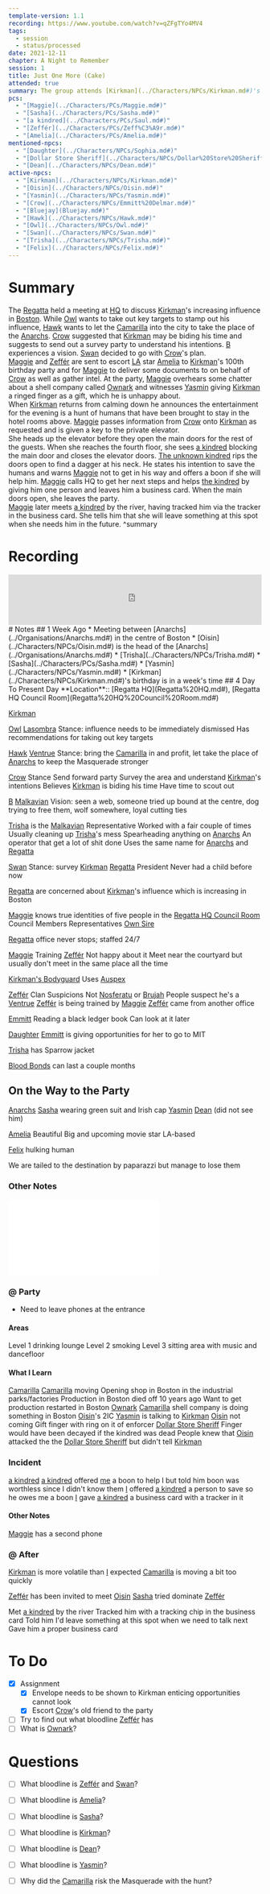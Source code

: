 ```yaml
---
template-version: 1.1
recording: https://www.youtube.com/watch?v=qZFgTYo4MV4
tags:
  - session
  - status/processed
date: 2021-12-11
chapter: A Night to Remember
session: 1
title: Just One More (Cake)
attended: true
summary: The group attends [Kirkman](../Characters/NPCs/Kirkman.md#)'s 100th birthday party and an incident occurs where humans are hunted in the hotel as entertainment, risking the Masquerade.
pcs:
  - "[Maggie](../Characters/PCs/Maggie.md#)"
  - "[Sasha](../Characters/PCs/Sasha.md#)"
  - "[a kindred](../Characters/PCs/Saul.md#)"
  - "[Zeffér](../Characters/PCs/Zeff%C3%A9r.md#)"
  - "[Amelia](../Characters/PCs/Amelia.md#)"
mentioned-npcs:
  - "[Daughter](../Characters/NPCs/Sophia.md#)"
  - "[Dollar Store Sheriff](../Characters/NPCs/Dollar%20Store%20Sheriff.md#)"
  - "[Dean](../Characters/NPCs/Dean.md#)"
active-npcs:
  - "[Kirkman](../Characters/NPCs/Kirkman.md#)"
  - "[Oisin](../Characters/NPCs/Oisin.md#)"
  - "[Yasmin](../Characters/NPCs/Yasmin.md#)"
  - "[Crow](../Characters/NPCs/Emmitt%20Delmar.md#)"
  - "[Bluejay](Bluejay.md#)"
  - "[Hawk](../Characters/NPCs/Hawk.md#)"
  - "[Owl](../Characters/NPCs/Owl.md#)"
  - "[Swan](../Characters/NPCs/Swan.md#)"
  - "[Trisha](../Characters/NPCs/Trisha.md#)"
  - "[Felix](../Characters/NPCs/Felix.md#)"
---
```

# Summary
The [Regatta](../Organisations/Regatta.md#) held a meeting at [HQ](../Places/Boston/Regatta%20HQ.md#council-room) to discuss [Kirkman](../Characters/NPCs/Kirkman.md#)'s increasing influence in [Boston](../Places/Boston/index.md#). While [Owl](../Characters/NPCs/Owl.md#) wants to take out key targets to stamp out his influence, [Hawk](../Characters/NPCs/Hawk.md#) wants to let the [Camarilla](../Organisations/Camarilla.md#) into the city to take the place of the [Anarchs](../Organisations/Anarchs.md#). [Crow](../Characters/NPCs/Emmitt%20Delmar.md#) suggested that [Kirkman](../Characters/NPCs/Kirkman.md#) may be biding his time and suggests to send out a survey party to understand his intentions. [B](B.md#) experiences a vision. [Swan](../Characters/NPCs/Swan.md#) decided to go with [Crow](../Characters/NPCs/Emmitt%20Delmar.md#)'s plan.
<br/>
[Maggie](../Characters/PCs/Maggie.md#) and [Zeffér](../Characters/PCs/Zeff%C3%A9r.md#) are sent to escort [LA](../Places/LA/index.md#) star [Amelia](../Characters/PCs/Amelia.md#) to [Kirkman](../Characters/NPCs/Kirkman.md#)'s 100th birthday party and for [Maggie](../Characters/PCs/Maggie.md#) to deliver some documents to on behalf of [Crow](../Characters/NPCs/Emmitt%20Delmar.md#) as well as gather intel. At the party, [Maggie](../Characters/PCs/Maggie.md#) overhears some chatter about a shell company called [Ownark](Ownark.md#) and witnesses [Yasmin](../Characters/NPCs/Yasmin.md#) giving [Kirkman](../Characters/NPCs/Kirkman.md#) a ringed finger as a gift, which he is unhappy about.
<br/>
When [Kirkman](../Characters/NPCs/Kirkman.md#) returns from calming down he announces the entertainment for the evening is a hunt of humans that have been brought to stay in the hotel rooms above. [Maggie](../Characters/PCs/Maggie.md#) passes information from [Crow](../Characters/NPCs/Emmitt%20Delmar.md#) onto [Kirkman](../Characters/NPCs/Kirkman.md#) as requested and is given a key to the private elevator.
<br/>
She heads up the elevator before they open the main doors for the rest of the guests. When she reaches the fourth floor, she sees [a kindred](Saul.md#) blocking the main door and closes the elevator doors. [ The unknown kindred](Saul.md#) rips the doors open to find a dagger at his neck. He states his intention to save the humans and warns [Maggie](../Characters/PCs/Maggie.md#) not to get in his way and offers a boon if she will help him. [Maggie](../Characters/PCs/Maggie.md#) calls HQ to get her next steps and helps [the kindred](../Characters/PCs/Saul.md#) by giving him one person and leaves him a business card. When the main doors open, she leaves the party.
<br/>
[Maggie](../Characters/PCs/Maggie.md#) later meets [a kindred](../Characters/PCs/Saul.md#) by the river, having tracked him via the tracker in the business card. She tells him that she will leave something at this spot when she needs him in the future. ^summary
# Recording
<iframe width="100%" height="100" src="https://www.youtube.com/embed/qZFgTYo4MV4?modestbranding=1&rel=0" title="VtM Shadows of Boston - Session 4 - Torpor" frameborder="0"></iframe>
# Notes
## 1 Week Ago
* Meeting between [Anarchs](../Organisations/Anarchs.md#) in the centre of Boston
* [Oisin](../Characters/NPCs/Oisin.md#) is the head of the [Anarchs](../Organisations/Anarchs.md#)
* [Trisha](../Characters/NPCs/Trisha.md#)
* [Sasha](../Characters/PCs/Sasha.md#)
* [Yasmin](../Characters/NPCs/Yasmin.md#)
* [Kirkman](../Characters/NPCs/Kirkman.md#)'s birthday is in a week's time
## 4 Day To Present Day
**Location**:: [Regatta HQ](Regatta%20HQ.md#), [Regatta HQ Council Room](Regatta%20HQ%20Council%20Room.md#)

[Kirkman](../Characters/NPCs/Kirkman.md#)

[Owl](../Characters/NPCs/Owl.md#)
	[Lasombra](../../Lasombra.md#)
	Stance: influence needs to be immediately dismissed
	Has recommendations for taking out key targets

[Hawk](../Characters/NPCs/Hawk.md#)
	[Ventrue](../../Ventrue.md#)
	Stance: bring the [Camarilla](../Organisations/Camarilla.md#) in and profit, let take the place of [Anarchs](../Organisations/Anarchs.md#) to keep the Masquerade stronger

[Crow](../Characters/NPCs/Emmitt%20Delmar.md#)
	Stance
		Send forward party
		Survey the area and understand [Kirkman](../Characters/NPCs/Kirkman.md#)'s intentions
		Believes [Kirkman](../Characters/NPCs/Kirkman.md#) is biding his time
		Have time to scout out

[B](B.md#)
	[Malkavian](../../Malkavian.md#)
	Vision: seen a web, someone tried up bound at the centre, dog trying to free them, wolf somewhere, loyal cutting ties

[Trisha](../Characters/NPCs/Trisha.md#) is the [Malkavian](../../Malkavian.md#) Representative
	Worked with a fair couple of times
		Usually cleaning up [Trisha](../Characters/NPCs/Trisha.md#)'s mess
		Spearheading anything on [Anarchs](../Organisations/Anarchs.md#)
		An operator that get a lot of shit done
	Uses the same name for [Anarchs](../Organisations/Anarchs.md#) and [Regatta](../Organisations/Regatta.md#)

[Swan](../Characters/NPCs/Swan.md#)
	Stance: survey [Kirkman](../Characters/NPCs/Kirkman.md#)
	[Regatta](../Organisations/Regatta.md#) President
	Never had a child before now

[Regatta](../Organisations/Regatta.md#) are concerned about [Kirkman](../Characters/NPCs/Kirkman.md#)'s influence which is increasing in Boston

[Maggie](../Characters/PCs/Maggie.md#) knows true identities of five people in the [Regatta HQ Council Room](Regatta%20HQ%20Council%20Room.md#)
	Council Members Representatives
	[Own Sire](../Characters/NPCs/Emmitt%20Delmar.md#)

[Regatta](../Organisations/Regatta.md#) office never stops; staffed 24/7

[Maggie](../Characters/PCs/Maggie.md#)
	Training [Zeffér](../Characters/PCs/Zeff%C3%A9r.md#)
		Not happy about it
		Meet near the courtyard but usually don't meet in the same place all the time

[Kirkman's Bodyguard](Kirkman's%20Bodyguard.md#)
	Uses [Auspex](../../Auspex.md#)

[Zeffér](../Characters/PCs/Zeff%C3%A9r.md#)
	Clan Suspicions
		Not [Nosferatu](../../Nosferatu.md#) or [Brujah](../../Brujah.md#)
		People suspect he's a [Ventrue](../../Ventrue.md#)
	[Zeffér](../Characters/PCs/Zeff%C3%A9r.md#) is being trained by [Maggie](../Characters/PCs/Maggie.md#)
	[Zeffér](../Characters/PCs/Zeff%C3%A9r.md#) came from another office

[Emmitt](../Characters/NPCs/Emmitt%20Delmar.md#)
	Reading a black ledger book
		Can look at it later

[Daughter](../Characters/NPCs/Sophia.md#)
	[Emmitt](../Characters/NPCs/Emmitt%20Delmar.md#) is giving opportunities for her to go to MIT

[Trisha](../Characters/NPCs/Trisha.md#) has Sparrow jacket

[Blood Bonds](Blood%20Bonds.md#) can last a couple months

## On the Way to the Party
[Anarchs](../Organisations/Anarchs.md#)
	[Sasha](../Characters/PCs/Sasha.md#)
		wearing green suit and Irish cap
	[Yasmin](../Characters/NPCs/Yasmin.md#)
	[Dean](../Characters/NPCs/Dean.md#) (did not see him)

[Amelia](../Characters/PCs/Amelia.md#)
	Beautiful
	Big and upcoming movie star
	LA-based

[Felix](../Characters/NPCs/Felix.md#)
	hulking human

We are tailed to the destination by paparazzi but manage to lose them

### Other Notes
![Anarchs](../Organisations/Anarchs.md#32ab23)

### @ Party
* Need to leave phones at the entrance
#### Areas
Level 1 drinking lounge
Level 2 smoking
Level 3 sitting area with music and dancefloor

#### What I Learn
[Camarilla](../Organisations/Camarilla.md#)
	[Camarilla](../Organisations/Camarilla.md#) moving
	Opening shop in Boston in the industrial parks/factories
	Production in Boston died off 10 years ago
	Want to get production restarted in Boston
[Ownark](Ownark.md#) [Camarilla](../Organisations/Camarilla.md#) shell company is doing something in Boston
[Oisin](../Characters/NPCs/Oisin.md#)'s 2IC [Yasmin](../Characters/NPCs/Yasmin.md#) is talking to [Kirkman](../Characters/NPCs/Kirkman.md#)
	[Oisin](../Characters/NPCs/Oisin.md#) not coming
	Gift finger with ring on it of enforcer [Dollar Store Sheriff](../Characters/NPCs/Dollar%20Store%20Sheriff.md#)
		Finger would have been decayed if the kindred was dead
People knew that [Oisin](../Characters/NPCs/Oisin.md#) attacked the the [Dollar Store Sheriff](../Characters/NPCs/Dollar%20Store%20Sheriff.md#) but didn't tell [Kirkman](../Characters/NPCs/Kirkman.md#)

### Incident
[a kindred](../Characters/PCs/Saul.md#)
	[a kindred](../Characters/PCs/Saul.md#) offered [me](../Characters/PCs/Maggie.md#) a boon to help I but told him boon was worthless since I didn't know them
	[I](../Characters/PCs/Maggie.md#) offered [a kindred](../Characters/PCs/Saul.md#) a person to save so he owes me a boon
	[I](../Characters/PCs/Maggie.md#) gave [a kindred](../Characters/PCs/Saul.md#) a business card with a tracker in it

#### Other Notes
[Maggie](../Characters/PCs/Maggie.md#) has a second phone

### @ After
[Kirkman](../Characters/NPCs/Kirkman.md#) is more volatile than [I](../Characters/PCs/Maggie.md#) expected
[Camarilla](../Organisations/Camarilla.md#) is moving a bit too quickly

[Zeffér](../Characters/PCs/Zeff%C3%A9r.md#) has been invited to meet [Oisin](../Characters/NPCs/Oisin.md#)
[Sasha](../Characters/PCs/Sasha.md#) tried dominate [Zeffér](../Characters/PCs/Zeff%C3%A9r.md#)

Met [a kindred](../Characters/PCs/Saul.md#) by the river
	Tracked him with a tracking chip in the business card
	Told him I'd leave something at this spot when we need to talk next
	Gave him a proper business card

# To Do
- [x] Assignment
	- [x] Envelope needs to be shown to Kirkman
			enticing opportunities
			cannot look
	- [x] Escort [Crow](../Characters/NPCs/Emmitt%20Delmar.md#)'s old friend to the party
- [ ] Try to find out what bloodline [Zeffér](../Characters/PCs/Zeff%C3%A9r.md#) has
- [ ] What is [Ownark](Ownark.md#)?

# Questions
- [ ] What bloodline is [Zeffér](../Characters/PCs/Zeff%C3%A9r.md#) and [Swan](../Characters/NPCs/Swan.md#)?
- [ ] What bloodline is [Amelia](../Characters/PCs/Amelia.md#)?
- [ ] What bloodline is [Sasha](../Characters/PCs/Sasha.md#)?
- [ ] What bloodline is [Kirkman](../Characters/NPCs/Kirkman.md#)?
- [ ] What bloodline is [Dean](../Characters/NPCs/Dean.md#)?
- [ ] What bloodline is [Yasmin](../Characters/NPCs/Yasmin.md#)?
- [ ] Why did the [Camarilla](../Organisations/Camarilla.md#) risk the Masquerade with the hunt?

